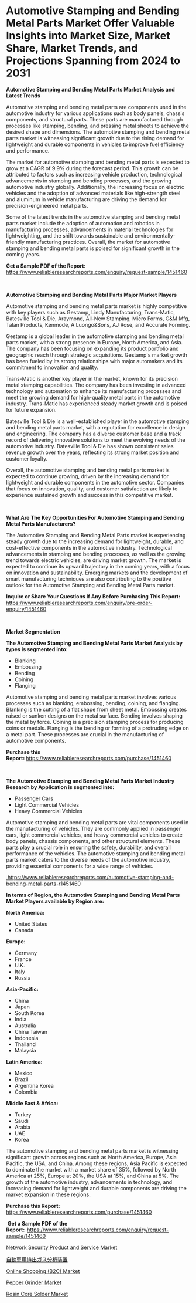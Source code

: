 <p><h1>Automotive Stamping and Bending Metal Parts Market Offer Valuable Insights into Market Size, Market Share, Market Trends, and Projections Spanning from 2024 to 2031</h1></p><p><strong>Automotive Stamping and Bending Metal Parts Market Analysis and Latest Trends</strong></p>
<p><p>Automotive stamping and bending metal parts are components used in the automotive industry for various applications such as body panels, chassis components, and structural parts. These parts are manufactured through processes like stamping, bending, and pressing metal sheets to achieve the desired shape and dimensions. The automotive stamping and bending metal parts market is witnessing significant growth due to the rising demand for lightweight and durable components in vehicles to improve fuel efficiency and performance.</p><p>The market for automotive stamping and bending metal parts is expected to grow at a CAGR of 9.9% during the forecast period. This growth can be attributed to factors such as increasing vehicle production, technological advancements in stamping and bending processes, and the growing automotive industry globally. Additionally, the increasing focus on electric vehicles and the adoption of advanced materials like high-strength steel and aluminum in vehicle manufacturing are driving the demand for precision-engineered metal parts.</p><p>Some of the latest trends in the automotive stamping and bending metal parts market include the adoption of automation and robotics in manufacturing processes, advancements in material technologies for lightweighting, and the shift towards sustainable and environmentally-friendly manufacturing practices. Overall, the market for automotive stamping and bending metal parts is poised for significant growth in the coming years.</p></p>
<p><strong>Get a Sample PDF of the Report:&nbsp;</strong> <a href="https://www.reliableresearchreports.com/enquiry/request-sample/1451460">https://www.reliableresearchreports.com/enquiry/request-sample/1451460</a></p>
<p>&nbsp;</p>
<p><strong>Automotive Stamping and Bending Metal Parts Major Market Players</strong></p>
<p><p>Automotive stamping and bending metal parts market is highly competitive with key players such as Gestamp, Lindy Manufacturing, Trans-Matic, Batesville Tool & Die, Araymond, All-New Stamping, Micro Forms, G&M Mfg, Talan Products, Kenmode, A.Luongo&Sons, AJ Rose, and Accurate Forming.</p><p>Gestamp is a global leader in the automotive stamping and bending metal parts market, with a strong presence in Europe, North America, and Asia. The company has been focusing on expanding its product portfolio and geographic reach through strategic acquisitions. Gestamp's market growth has been fueled by its strong relationships with major automakers and its commitment to innovation and quality.</p><p>Trans-Matic is another key player in the market, known for its precision metal stamping capabilities. The company has been investing in advanced technology and automation to enhance its manufacturing processes and meet the growing demand for high-quality metal parts in the automotive industry. Trans-Matic has experienced steady market growth and is poised for future expansion.</p><p>Batesville Tool & Die is a well-established player in the automotive stamping and bending metal parts market, with a reputation for excellence in design and engineering. The company has a diverse customer base and a track record of delivering innovative solutions to meet the evolving needs of the automotive industry. Batesville Tool & Die has shown consistent sales revenue growth over the years, reflecting its strong market position and customer loyalty.</p><p>Overall, the automotive stamping and bending metal parts market is expected to continue growing, driven by the increasing demand for lightweight and durable components in the automotive sector. Companies that focus on innovation, quality, and customer satisfaction are likely to experience sustained growth and success in this competitive market.</p></p>
<p>&nbsp;</p>
<p><strong>What Are The Key Opportunities For Automotive Stamping and Bending Metal Parts Manufacturers?</strong></p>
<p><p>The Automotive Stamping and Bending Metal Parts market is experiencing steady growth due to the increasing demand for lightweight, durable, and cost-effective components in the automotive industry. Technological advancements in stamping and bending processes, as well as the growing trend towards electric vehicles, are driving market growth. The market is expected to continue its upward trajectory in the coming years, with a focus on innovation and sustainability. Emerging markets and the development of smart manufacturing techniques are also contributing to the positive outlook for the Automotive Stamping and Bending Metal Parts market.</p></p>
<p><strong>Inquire or Share Your Questions If Any Before Purchasing This Report:</strong> <a href="https://www.reliableresearchreports.com/enquiry/pre-order-enquiry/1451460">https://www.reliableresearchreports.com/enquiry/pre-order-enquiry/1451460</a></p>
<p>&nbsp;</p>
<p><strong>Market Segmentation</strong></p>
<p><strong>The Automotive Stamping and Bending Metal Parts Market Analysis by types is segmented into:</strong></p>
<p><ul><li>Blanking</li><li>Embossing</li><li>Bending</li><li>Coining</li><li>Flanging</li></ul></p>
<p><p>Automotive stamping and bending metal parts market involves various processes such as blanking, embossing, bending, coining, and flanging. Blanking is the cutting of a flat shape from sheet metal. Embossing creates raised or sunken designs on the metal surface. Bending involves shaping the metal by force. Coining is a precision stamping process for producing coins or medals. Flanging is the bending or forming of a protruding edge on a metal part. These processes are crucial in the manufacturing of automotive components.</p></p>
<p><strong>Purchase this Report:&nbsp;</strong><a href="https://www.reliableresearchreports.com/purchase/1451460">https://www.reliableresearchreports.com/purchase/1451460</a></p>
<p>&nbsp;</p>
<p><strong>The Automotive Stamping and Bending Metal Parts Market Industry Research by Application is segmented into:</strong></p>
<p><ul><li>Passenger Cars</li><li>Light Commercial Vehicles</li><li>Heavy Commercial Vehicles</li></ul></p>
<p><p>Automotive stamping and bending metal parts are vital components used in the manufacturing of vehicles. They are commonly applied in passenger cars, light commercial vehicles, and heavy commercial vehicles to create body panels, chassis components, and other structural elements. These parts play a crucial role in ensuring the safety, durability, and overall performance of the vehicles. The automotive stamping and bending metal parts market caters to the diverse needs of the automotive industry, providing essential components for a wide range of vehicles.</p></p>
<p><a href="https://www.reliableresearchreports.com/automotive-stamping-and-bending-metal-parts-r1451460">&nbsp;https://www.reliableresearchreports.com/automotive-stamping-and-bending-metal-parts-r1451460</a></p>
<p><strong>In terms of Region, the Automotive Stamping and Bending Metal Parts Market Players available by Region are:</strong></p>
<p>
    <p> <strong> North America: </strong>
        <ul>
            <li>United States</li>
            <li>Canada</li>
        </ul>
        </p> 
    <p> <strong> Europe: </strong>
        <ul>
            <li>Germany</li>
            <li>France</li>
            <li>U.K.</li>
            <li>Italy</li>
            <li>Russia</li>
        </ul>
        </p> 
    <p> <strong> Asia-Pacific: </strong>
        <ul>
            <li>China</li>
            <li>Japan</li>
            <li>South Korea</li>
            <li>India</li>
            <li>Australia</li>
            <li>China Taiwan</li>
            <li>Indonesia</li>
            <li>Thailand</li>
            <li>Malaysia</li>
        </ul>
        </p> 
    <p> <strong> Latin America: </strong>
        <ul>
            <li>Mexico</li>
            <li>Brazil</li>
            <li>Argentina Korea</li>
            <li>Colombia</li>
        </ul>
        </p> 
    <p> <strong> Middle East & Africa: </strong>
        <ul>
            <li>Turkey</li>
            <li>Saudi</li>
            <li>Arabia</li>
            <li>UAE</li>
            <li>Korea</li>
        </ul>
    </p>
    </p>
<p><p>The automotive stamping and bending metal parts market is witnessing significant growth across regions such as North America, Europe, Asia Pacific, the USA, and China. Among these regions, Asia Pacific is expected to dominate the market with a market share of 35%, followed by North America at 25%, Europe at 20%, the USA at 15%, and China at 5%. The growth of the automotive industry, advancements in technology, and increasing demand for lightweight and durable components are driving the market expansion in these regions.</p></p>
<p><strong>Purchase this Report: </strong><a href="https://www.reliableresearchreports.com/purchase/1451460">https://www.reliableresearchreports.com/purchase/1451460</a></p>
<p>&nbsp;<strong>Get a Sample PDF of the Report:&nbsp;&nbsp;</strong><a href="https://www.reliableresearchreports.com/enquiry/request-sample/1451460">https://www.reliableresearchreports.com/enquiry/request-sample/1451460</a></p>
<p><strong></strong></p>
<p><p><a href="https://github.com/gamblestampleyjenny50m5sl6/Market-Research-Report-List-2/blob/main/network-security-product-and-service-market.md">Network Security Product and Service Market</a></p><p><a href="https://github.com/CieloStamm/Market-Research-Report-List-1/blob/main/914765662080.md">自動車用排出ガス分析装置</a></p><p><a href="https://github.com/nicholepatriciadoylenwnrjr0/Market-Research-Report-List-2/blob/main/online-shopping-b2c-market.md">Online Shopping (B2C) Market</a></p><p><a href="https://issuu.com/reportprime-2/docs/pepper-grinder-market-size-2030.pptx">Pepper Grinder Market</a></p><p><a href="https://www.linkedin.com/pulse/rosin-core-solder-market-analysis-size-global-industry-s6hce?trackingId=%2F3KII1ddqEqXy8MHEJ7xMw%3D%3D">Rosin Core Solder Market</a></p></p>